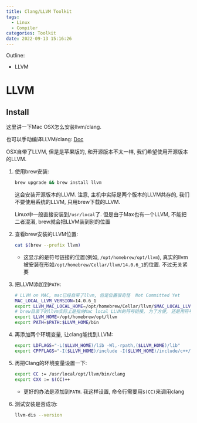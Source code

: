 ```yaml
---
title: Clang/LLVM Toolkit
tags:
  - Linux
  - Compiler
categories: Toolkit
date: 2022-09-13 15:16:26
---
```



Outline:

* LLVM

<!--more-->

# LLVM

## Install

这里讲一下Mac OSX怎么安装llvm/clang.

也可以手动编译LLVM/clang: [Doc](https://clang.llvm.org/get_started.html)



OSX自带了LLVM, 但是是苹果版的, 和开源版本不太一样, 我们希望使用开源版本的LLVM. 

1. 使用brew安装:

   ```sh
   brew upgrade && brew install llvm
   ```

   这会安装开源版本的LLVM. 注意, 主机中实际是两个版本的LLVM共存的, 我们不要使用系统的LLVM, 只用brew下载的LLVM.

   Linux中一般直接安装到`/usr/local`了. 但是由于Max也有一个LLVM, 不能把二者混淆, brew就会把LLVM装到别的位置

2. 查看brew安装的LLVM位置:

   ```sh
   cat $(brew --prefix llvm)
   ```

   * 这显示的是符号链接的位置(例如, `/opt/homebrew/opt/llvm`),  真实的llvm被安装在形如`/opt/homebrew/Cellar/llvm/14.0.6_1`的位置. 不过无关紧要

3. 把LLVM添加到`PATH`:

   ```sh
   # LLVM on MAC, mac已经自带了llvm, 但是位置很奇怪  Not Committed Yet
   MAC_LOCAL_LLVM_VERSION=14.0.6_1
   export LLVM_MAC_LOCAL_HOME=/opt/homebrew/Cellar/llvm/$MAC_LOCAL_LLVM_VERSION
   # brew目录下的llvm实际上是指向Mac local LLVM的符号链接, 为了方便, 还是用符号链接的路径吧
   export LLVM_HOME=/opt/homebrew/opt/llvm
   export PATH=$PATH:$LLVM_HOME/bin
   ```

4. 再添加两个环境变量, 让clang能找到LLVM:

   ```sh
   export LDFLAGS="-L($LLVM_HOME)/lib -Wl,-rpath,($LLVM_HOME)/lib"
   export CPPFLAGS="-I($LLVM_HOME)/include -I($LLVM_HOME)/include/c++/v1/"
   ```

5. 再把Clang的环境变量设置一下:

   ```sh
   export CC := /usr/local/opt/llvm/bin/clang
   export CXX := $(CC)++
   ```

   * 更好的办法是添加到`PATH`. 我这样设置, 命令行需要用`$(CC)`来调用clang

6. 测试安装是否成功:

   ```sh
   llvm-dis --version
   ```

   
